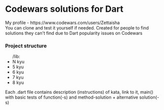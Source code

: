 <h1> Codewars solutions for Dart </h1>
My profile - https://www.codewars.com/users/Zettaisha
<br>
You can clone and test it yourself if needed. Created for people to find solutions they can't find due to Dart popularity issues on Codewars
<br>
<h3> Project structure </h3>
<ul>
  /lib:
<li>N kyu</li>
  <li>5 kyu</li>
  <li>6 kyu</li>
  <li>7 kyu </li>
  <li>8 kyu</li>
</ul>

Each .dart file contains description (instructions) of kata, link to it, main() with basic tests of function(-s) and method-solution + alternative solution(-s)
